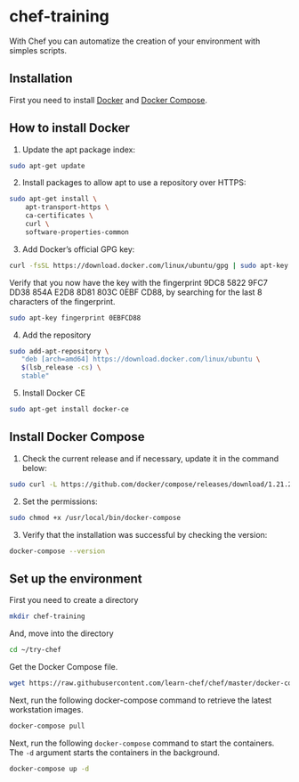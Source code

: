 # chef-training
With Chef you can automatize the creation of your environment with simples scripts.

## Installation
First you need to install [Docker](https://docs.docker.com/v17.09/engine/installation/linux/docker-ce/ubuntu/#extra-steps-for-aufs) and [Docker Compose](https://docs.docker.com/compose/install/).

## How to install Docker
1. Update the apt package index:
```bash
sudo apt-get update
```
2. Install packages to allow apt to use a repository over HTTPS:
```bash
sudo apt-get install \
    apt-transport-https \
    ca-certificates \
    curl \
    software-properties-common
```
3. Add Docker’s official GPG key:
```bash
curl -fsSL https://download.docker.com/linux/ubuntu/gpg | sudo apt-key add -
```
Verify that you now have the key with the fingerprint 9DC8 5822 9FC7 DD38 854A E2D8 8D81 803C 0EBF CD88, by searching for the last 8 characters of the fingerprint.
```bash
sudo apt-key fingerprint 0EBFCD88
```
4. Add the repository
```bash
sudo add-apt-repository \
   "deb [arch=amd64] https://download.docker.com/linux/ubuntu \
   $(lsb_release -cs) \
   stable"
```
5. Install Docker CE
```bash
sudo apt-get install docker-ce
```

## Install Docker Compose
1. Check the current release and if necessary, update it in the command below:
```bash
sudo curl -L https://github.com/docker/compose/releases/download/1.21.2/docker-compose-`uname -s`-`uname -m` -o /usr/local/bin/docker-compose
```
2. Set the permissions:
```bash
sudo chmod +x /usr/local/bin/docker-compose
```
3. Verify that the installation was successful by checking the version:
```bash
docker-compose --version
```

## Set up the environment
First you need to create a directory
```bash
mkdir chef-training
```
And, move into the directory
```bash
cd ~/try-chef
```
Get the Docker Compose file.
```bash
wget https://raw.githubusercontent.com/learn-chef/chef/master/docker-compose.yml
```
Next, run the following docker-compose command to retrieve the latest workstation images.
```bash
docker-compose pull
```
Next, run the following ```docker-compose``` command to start the containers. The ```-d``` argument starts the containers in the background.
```bash
docker-compose up -d
```